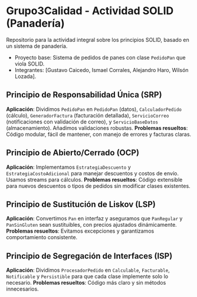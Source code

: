 # Grupo3Calidad - Actividad SOLID (Panadería)
Repositorio para la actividad integral sobre los principios SOLID, basado en un sistema de panadería.
- Proyecto base: Sistema de pedidos de panes con clase `PedidoPan` que viola SOLID.
- Integrantes: [Gustavo Caicedo, Ismael Corrales, Alejandro Haro, Wilsón Lozada].


## Principio de Responsabilidad Única (SRP)
**Aplicación**: Dividimos `PedidoPan` en `PedidoPan` (datos), `CalculadorPedido` (cálculo), `GeneradorFactura` (facturación detallada), `ServicioCorreo` (notificaciones con validación de correo), y `ServicioBaseDatos` (almacenamiento). Añadimos validaciones robustas.
**Problemas resueltos**: Código modular, fácil de mantener, con manejo de errores y facturas claras.

## Principio de Abierto/Cerrado (OCP)
**Aplicación**: Implementamos `EstrategiaDescuento` y `EstrategiaCostoAdicional` para manejar descuentos y costos de envío. Usamos streams para cálculos.
**Problemas resueltos**: Código extensible para nuevos descuentos o tipos de pedidos sin modificar clases existentes.


## Principio de Sustitución de Liskov (LSP)
**Aplicación**: Convertimos `Pan` en interfaz y aseguramos que `PanRegular` y `PanSinGluten` sean sustituibles, con precios ajustados dinámicamente.
**Problemas resueltos**: Evitamos excepciones y garantizamos comportamiento consistente.

## Principio de Segregación de Interfaces (ISP)
**Aplicación**: Dividimos `ProcesadorPedido` en `Calculable`, `Facturable`, `Notificable` y `Persistible` para que cada clase implemente solo lo necesario.
**Problemas resueltos**: Código más claro y sin métodos innecesarios.
